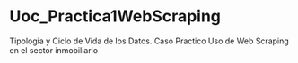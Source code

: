 # Uoc_Practica1WebScraping
Tipologia y Ciclo de Vida de los Datos. Caso Practico Uso de Web Scraping en el sector inmobiliario
